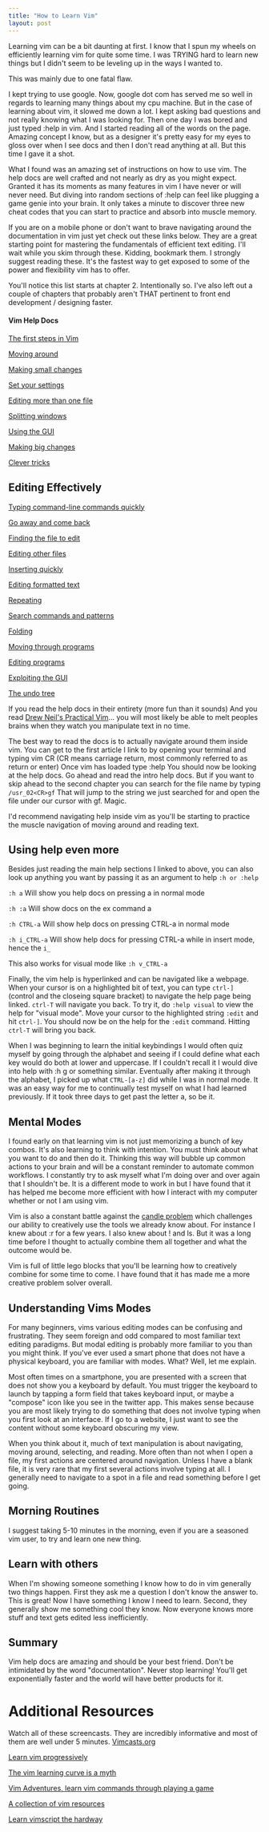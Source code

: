 ```yaml
---
title: "How to Learn Vim"
layout: post
---
```


Learning vim can be a bit daunting at first. I know that I spun my wheels on
efficiently learning vim for quite some time. I was TRYING hard to learn new
things but I didn't seem to be leveling up in the ways I wanted to.

This was mainly due to one fatal flaw.

I kept trying to use google. Now, google dot com has served me so well in
regards to learning many things about my cpu machine. But in the case of
learning about vim, it slowed me down a lot. I kept asking bad questions and not
really knowing what I was looking for. Then one day I was bored and just typed
:help in vim. And I started reading all of the words on the page. Amazing
concept I know, but as a designer it's pretty easy for my eyes to gloss over
when I see docs and then I don't read anything at all. But this time I gave it a
shot.

What I found was an amazing set of instructions on how to use vim. The help docs
are well crafted and not nearly as dry as you might expect. Granted it has its
moments as many features in vim I have never or will never need. But diving into
random sections of :help can feel like plugging a game genie into your brain. It
only takes a minute to discover three new cheat codes that you can start to
practice and absorb into muscle memory.

If you are on a mobile phone or don't want to brave navigating around the
documentation in vim just yet check out these links below. They are a great
starting point for mastering the fundamentals of efficient text editing. I'll
wait while you skim through these. Kidding, bookmark them. I strongly suggest
reading these. It's the fastest way to get exposed to some of the power and
flexibility vim has to offer.

You'll notice this list starts at chapter 2. Intentionally so. I've also left
out a couple of chapters that probably aren't THAT pertinent to front end
development / designing faster.

#### Vim Help Docs

[The first steps in Vim](http://vimdoc.sourceforge.net/htmldoc/usr_02.html "The first steps in Vim")

[Moving around](http://vimdoc.sourceforge.net/htmldoc/usr_03.html "Moving around")

[Making small changes](http://vimdoc.sourceforge.net/htmldoc/usr_04.html "Making small changes")

[Set your settings](http://vimdoc.sourceforge.net/htmldoc/usr_05.html "Set your settings")

[Editing more than one file](http://vimdoc.sourceforge.net/htmldoc/usr_07.html "Editing more than one file")

[Splitting windows](http://vimdoc.sourceforge.net/htmldoc/usr_08.html "Splitting windows")

[Using the GUI](http://vimdoc.sourceforge.net/htmldoc/usr_09.html "Using the GUI")

[Making big changes](http://vimdoc.sourceforge.net/htmldoc/usr_10.html "Making big changes")

[Clever tricks](http://vimdoc.sourceforge.net/htmldoc/usr_12.html "Clever tricks")


## Editing Effectively

[Typing command-line commands quickly](http://vimdoc.sourceforge.net/htmldoc/usr_20.html  "Typing command-line commands quickly")

[Go away and come back](http://vimdoc.sourceforge.net/htmldoc/usr_21.html  "Go away and come back")

[Finding the file to edit](http://vimdoc.sourceforge.net/htmldoc/usr_22.html  "Finding the file to edit")

[Editing other files](http://vimdoc.sourceforge.net/htmldoc/usr_23.html  "Editing other files")

[Inserting quickly](http://vimdoc.sourceforge.net/htmldoc/usr_24.html  "Inserting quickly")

[Editing formatted text](http://vimdoc.sourceforge.net/htmldoc/usr_25.html  "Editing formatted text")

[Repeating](http://vimdoc.sourceforge.net/htmldoc/usr_26.html  "Repeating")

[Search commands and patterns](http://vimdoc.sourceforge.net/htmldoc/usr_27.html  "Search commands and patterns")

[Folding](http://vimdoc.sourceforge.net/htmldoc/usr_28.html  "Folding")

[Moving through programs](http://vimdoc.sourceforge.net/htmldoc/usr_29.html  "Moving through programs")

[Editing programs](http://vimdoc.sourceforge.net/htmldoc/usr_30.html  "Editing programs")

[Exploiting the GUI](http://vimdoc.sourceforge.net/htmldoc/usr_31.html  "Exploiting the GUI")

[The undo tree](http://vimdoc.sourceforge.net/htmldoc/usr_32.html  "The undo tree")


If you read the help docs in their entirety (more fun than it sounds) And you read [Drew Neil's Practical Vim](http://pragprog.com/book/dnvim/practical-vim "Practical Vim - Drew Neil")… you will most likely be able to melt peoples brains when they watch you manipulate text in no time.

The best way to read the docs is to actually navigate around them inside vim. You can get to the first article I link to by opening your terminal and typing vim CR (CR means carriage return, most commonly referred to as return or enter)
  Once vim has loaded type :help
  You should now be looking at the help docs. Go ahead and read the intro help docs. But if you want to skip ahead to the second chapter you can search for the file name by typing ```/usr_02<CR>gf```
  That will jump to the string we just searched for and open the file under our cursor with gf. Magic.

  I'd recommend navigating help inside vim as you'll be starting to practice the muscle navigation of moving around and reading text.

## Using help even more

  Besides just reading the main help sections I linked to above, you can also look up anything you want by passing it as an argument to help ```:h or :help```

  ```:h a``` Will show you help docs on pressing a in normal mode

  ```:h :a``` Will show docs on the ex command a

  ```:h CTRL-a``` Will show help docs on pressing CTRL-a in normal mode

  ```:h i_CTRL-a``` Will show help docs for pressing CTRL-a while in insert mode, hence the ```i_```

  This also works for visual mode like ```:h v_CTRL-a```

  Finally, the vim help is hyperlinked and can be navigated like a webpage.  When your cursor is on a highlighted bit of text, you can type ```ctrl-]``` (control and the closeing square bracket) to navigate the help page being linked.  ```ctrl-T``` will navigate you back.  To try it, do ```:help visual``` to view the help for "visual mode".  Move your cursor to the highlighted string ```:edit``` and hit ```ctrl-]```.  You should now be on the help for the ```:edit``` command.  Hitting ```ctrl-T``` will bring you back.

  When I was beginning to learn the initial keybindings I would often quiz myself by going through the alphabet and seeing if I could define what each key would do both at lower and uppercase. If I couldn't recall it I would dive into help with :h g or something similar. Eventually after making it through the alphabet, I picked up what ```CTRL-[a-z]``` did while I was in normal mode. It was an easy way for me to continually test myself on what I had learned previously. If it took three days to get past the letter a, so be it.

## Mental Modes

  I found early on that learning vim is not just memorizing a bunch of key combos. It's also learning to think with intention. You must think about what you want to do and then do it. Thinking this way will bubble up common actions to your brain and will be a constant reminder to automate common workflows. I constantly try to ask myself what I'm doing over and over again that I shouldn't be. It is a different mode to work in but I have found that it has helped me become more efficient with how I interact with my computer whether or not I am using vim.

  Vim is also a constant battle against the [candle problem](http://en.wikipedia.org/wiki/Candle_problem "Candle Problem") which challenges our ability to creatively use the tools we already know about. For instance I knew about :r for a few years. I also knew about ! and ls. But it was a long time before I thought to actually combine them all together and what the outcome would be.

  Vim is full of little lego blocks that you'll be learning how to creatively
  combine for some time to come. I have found that it has made me a more
  creative problem solver overall.

## Understanding Vims Modes

  For many beginners, vims various editing modes can be confusing and
  frustrating. They seem foreign and odd compared to most familiar text editing
  paradigms. But modal editing is probably more familiar to you than you might
  think.
  If you've ever used a smart phone that does not have a physical keyboard, you are familiar with modes. What? Well, let me explain.

  Most often times on a smartphone, you are presented with a screen that does
  not show you a keyboard by default. You must trigger the keyboard to launch by
  tapping a form field that takes keyboard input, or maybe a "compose" icon like
  you see in the twitter app. This makes sense because you are most likely
  trying to do something that does not involve typing when you first look at an
  interface. If I go to a website, I just want to see the content without some
  keyboard obscuring my view.

  When you think about it, much of text manipulation is about navigating, moving
  around, selecting,  and reading.  More often than not when I open a file, my
  first actions are centered around navigation.
  Unless I have a blank file, it is very rare that my first several actions
  involve typing at all.  I generally need to navigate to a spot in a file and
  read something before I get going.


## Morning Routines

  I suggest taking 5-10 minutes in the morning, even if you are a seasoned vim
  user, to try and learn one new thing.

## Learn with others

  When I'm showing someone something I know how to do in vim generally two
  things happen. First they ask me a question I don't know the answer to. This
  is great! Now I have something I know I need to learn. Second, they generally
  show me something cool they know. Now everyone knows more stuff and text gets
  edited less inefficiently.

## Summary

  Vim help docs are amazing and should be your best friend. Don't be intimidated
  by the word "documentation".  Never stop learning! You'll get exponentially
  faster and the world will have better products for it.


# Additional Resources

  Watch all of these screencasts. They are incredibly informative and most of them are well under 5 minutes.
  [Vimcasts.org](http://vimcasts.org/episodes/archive "Vimcasts")

  [Learn vim progressively](http://yannesposito.com/Scratch/en/blog/Learn-Vim-Progressively/ "Learn vim progressively")

  [The vim learning curve is a myth](http://robots.thoughtbot.com/the-vim-learning-curve-is-a-myth "The vim learning curve is a myth")

  [Vim Adventures, learn vim commands through playing a game](http://vim-adventures.com "Vim Adventures")

  [A collection of vim resources](http://www.openvim.com "Open Vim")

  [Learn vimscript the hardway](http://learnvimscriptthehardway.stevelosh.com "Learn vimscript the hard way")
